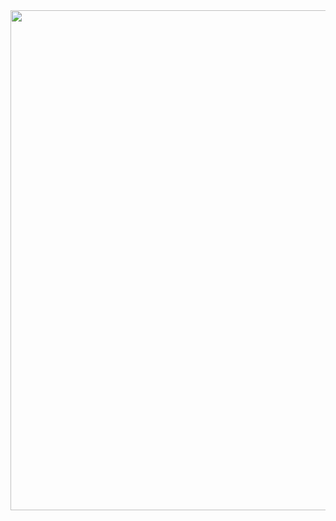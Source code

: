<img src="https://cr-ss-service.azurewebsites.net/api/ScreenShot?widget=summary&username=jesusmgg&show-avatar=false" width="800" />

<!--
**jesusmgg/jesusmgg** is a ✨ _special_ ✨ repository because its `README.md` (this file) appears on your GitHub profile.

Here are some ideas to get you started:

- 🔭 I’m currently working on ...
- 🌱 I’m currently learning ...
- 👯 I’m looking to collaborate on ...
- 🤔 I’m looking for help with ...
- 💬 Ask me about ...
- 📫 How to reach me: ...
- 😄 Pronouns: ...
- ⚡ Fun fact: ...
-->
